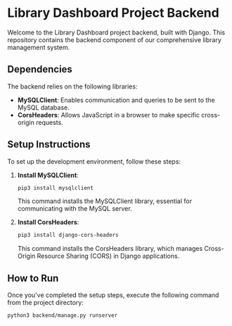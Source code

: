# Library Dashboard Project Backend

Welcome to the Library Dashboard project backend, built with Django. This repository contains the backend component of our comprehensive library management system.

## Dependencies

The backend relies on the following libraries:

- **MySQLClient**: Enables communication and queries to be sent to the MySQL database.
- **CorsHeaders**: Allows JavaScript in a browser to make specific cross-origin requests.

## Setup Instructions

To set up the development environment, follow these steps:

1. **Install MySQLClient**:
    ```bash
    pip3 install mysqlclient
    ```
   This command installs the MySQLClient library, essential for communicating with the MySQL server.

2. **Install CorsHeaders**:
    ```bash
    pip3 install django-cors-headers
    ```
   This command installs the CorsHeaders library, which manages Cross-Origin Resource Sharing (CORS) in Django applications.

## How to Run

Once you've completed the setup steps, execute the following command from the project directory:

```bash
python3 backend/manage.py runserver
